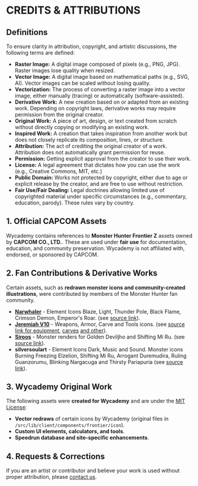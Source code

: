 # CREDITS & ATTRIBUTIONS

## Definitions

To ensure clarity in attribution, copyright, and artistic discussions, the following terms are defined:

- **Raster Image:** A digital image composed of pixels (e.g., PNG, JPG). Raster images lose quality when resized.
- **Vector Image:** A digital image based on mathematical paths (e.g., SVG, AI). Vector images can be scaled without losing quality.
- **Vectorization:** The process of converting a raster image into a vector image, either manually (tracing) or automatically (software-assisted).
- **Derivative Work:** A new creation based on or adapted from an existing work. Depending on copyright laws, derivative works may require permission from the original creator.
- **Original Work:** A piece of art, design, or text created from scratch without directly copying or modifying an existing work.
- **Inspired Work:** A creation that takes inspiration from another work but does not closely replicate its composition, lines, or structure.
- **Attribution:** The act of crediting the original creator of a work. Attribution does not automatically grant permission for reuse.
- **Permission:** Getting explicit approval from the creator to use their work.
- **License:** A legal agreement that dictates how you can use the work (e.g., Creative Commons, MIT, etc.)
- **Public Domain:** Works not protected by copyright, either due to age or explicit release by the creator, and are free to use without restriction.
- **Fair Use/Fair Dealing:** Legal doctrines allowing limited use of copyrighted material under specific circumstances (e.g., commentary, education, parody). These rules vary by country.

## **1. Official CAPCOM Assets**

Wycademy contains references to **Monster Hunter Frontier Z** assets owned by **CAPCOM CO., LTD.**. These are used under **fair use** for documentation, education, and community preservation. Wycademy is not affiliated with, endorsed, or sponsored by CAPCOM.

## **2. Fan Contributions & Derivative Works**

Certain assets, such as **redrawn monster icons and community-created illustrations**, were contributed by members of the Monster Hunter fan community.

- [**Narwhaler**](https://fanonmonsterhunter.fandom.com/wiki/User:Narwhaler) - Element Icons Blaze, Light, Thunder Pole, Black Flame, Crimson Demon, Emperor's Roar. (see [source link](https://fanonmonsterhunter.fandom.com/wiki/Element)).
- [**Jeremiah V10**](https://fanonmonsterhunter.fandom.com/wiki/User:Jeremiah_V10) - Weapons, Armor, Carve and Tools icons. (see [source link for equipment](https://fanonmonsterhunter.fandom.com/wiki/Equipment_Icons), [carves](https://fanonmonsterhunter.fandom.com/wiki/Carve_%26_Material_Icons) [and other](https://fanonmonsterhunter.fandom.com/wiki/Other_Icons)).
- [**Siroos**](https://monsterhunter.fandom.com/wiki/User:Siroos) - Monster renders for Golden Deviljho and Shifting Mi Ru. (see [source link](https://monsterhunter.fandom.com/wiki/Special:Contributions/Siroos)).
- **silversoulart** - Element Icons Dark, Music and Sound. Monster icons Burning Freezing Elzelion, Shifting Mi Ru, Arrogant Duremudira, Ruling Guanzorumu, Blinking Nargacuga and Thirsty Pariapuria (see [source link](https://github.com/theMaelstro/MHFZZDatabase)).

## **3. Wycademy Original Work**

The following assets were **created for Wycademy** and are under the [MIT License](./LICENSE.md):

- **Vector redraws** of certain icons by Wycademy (original files in `/src/lib/client/components/frontier/icon`).
- **Custom UI elements, calculators, and tools**.
- **Speedrun database and site-specific enhancements**.

## **4. Requests & Corrections**

If you are an artist or contributor and believe your work is used without proper attribution, please [contact us](https://github.com/DorielRivalet/wycademy/issues).
